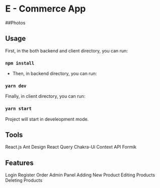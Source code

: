 # E - Commerce App

##Photos



## Usage

First, in the both backend and client directory, you can run:

### `npm install`

* Then, in backend directory, you can run:

### `yarn dev`

Finally, in client directory, you can run:

### `yarn start`

Project will start in develeopment mode. 

## Tools



React.js
Ant Design
React Query
Chakra-Ui
Context API
Formik

## Features

Login
Register
Order
Admin Panel
Adding New Product
Editing Products
Deleting Products
